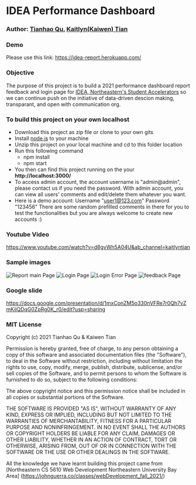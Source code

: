 # IDEA Performance Dashboard

### Author: [Tianhao Qu](https://thq12345.github.io/PersonalHomepage/), [Kaitlyn(Kaiwen) Tian](https://kaitlyntian.github.io/homepage/index.html)

### Demo

Please use this link:
https://idea-report.herokuapp.com/

### Objective

The purpose of this project is to build a 2021 performance dashboard report feedback and login page for [IDEA, Northeastern's Student Accelerators](https://www.northeastern.edu/idea/) so we can continue push on the initiative of data-driven descion making, transparant, and open with communication org.

### To build this project on your own localhost

- Download this project as zip file or clone to your own gits
- Install [node.js](https://nodejs.org/en/) to your machine
- Unzip this project on your local machine and cd to this folder location
- Run this following command
  - npm install
  - npm start
- You then can find this project running on the your **http://localhost:3000/**
- To access admin account, the account username is "admin@admin", please contact us if you need the password. With admin account, you can view all users' comments and edit/delete them whatever you want.
- Here is a demo account: Username "user1@123.com" Password "123456" There are some random prefilled comments in there for you to test the functionalities but you are always welcome to create new accounts :)

### Youtube Video

https://www.youtube.com/watch?v=d8gvWh5A04U&ab_channel=kaitlyntian

### Sample images

![Report main Page](https://github.com/kaitlyntian/idea-report-feedback/blob/master/public/images/report_screenshot.png)
![Login Page](https://github.com/kaitlyntian/idea-report-feedback/blob/master/public/images/login_screenshot.png)
![Login Error Page](https://github.com/kaitlyntian/idea-report-feedback/blob/master/public/images/login_errorpage.png)
![feedback Page](https://github.com/kaitlyntian/idea-report-feedback/blob/master/public/images/feedback_page.png)

### Google slide

https://docs.google.com/presentation/d/1mxConZM5o330nVFRe7r0Qh7vZmKilQDqG0ZpRg0K_r0/edit?usp=sharing

### MIT License
Copyright (c) 2021 Tianhao Qu & Kaiwen Tian

Permission is hereby granted, free of charge, to any person obtaining a copy
of this software and associated documentation files (the "Software"), to deal
in the Software without restriction, including without limitation the rights
to use, copy, modify, merge, publish, distribute, sublicense, and/or sell
copies of the Software, and to permit persons to whom the Software is
furnished to do so, subject to the following conditions:

The above copyright notice and this permission notice shall be included in all
copies or substantial portions of the Software.

THE SOFTWARE IS PROVIDED "AS IS", WITHOUT WARRANTY OF ANY KIND, EXPRESS OR
IMPLIED, INCLUDING BUT NOT LIMITED TO THE WARRANTIES OF MERCHANTABILITY,
FITNESS FOR A PARTICULAR PURPOSE AND NONINFRINGEMENT. IN NO EVENT SHALL THE
AUTHORS OR COPYRIGHT HOLDERS BE LIABLE FOR ANY CLAIM, DAMAGES OR OTHER
LIABILITY, WHETHER IN AN ACTION OF CONTRACT, TORT OR OTHERWISE, ARISING FROM,
OUT OF OR IN CONNECTION WITH THE SOFTWARE OR THE USE OR OTHER DEALINGS IN THE
SOFTWARE.

All the knowledge we have learnt building this project came from [Northeastern CS 5610 Web Development
Northeastern University Bay Area] (https://johnguerra.co/classes/webDevelopment_fall_2021/)

<!-- Nathaniel's Code Review:
- The structure of your route endpoints in you index.js file is really organized. I like how you define your get routes first
and then your post routes. It makes it easier to visualize the AJAX calls from your frontend (with regards to the login, register
and feedback pages).
- There are snippets of commented code in some of your files, most of them in your mongodb.js file. May I suggest removing 
your commented code that aren't being used and adding very brief comments to the code that's being used. It helps with understanding
what your code does.
- I really love how you utilized tableau to visualize the ventures data in your report page (index.html) as well how responsive the 
data is in your report page (index.html). It would be really nice if you could explain how the tableau aspects in your web app 
work. -->
